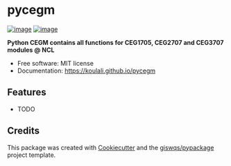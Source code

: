 # pycegm


[![image](https://img.shields.io/pypi/v/pycegm.svg)](https://pypi.python.org/pypi/pycegm)
[![image](https://img.shields.io/conda/vn/conda-forge/pycegm.svg)](https://anaconda.org/conda-forge/pycegm)


**Python CEGM contains all functions for CEG1705, CEG2707 and CEG3707 modules @ NCL**


-   Free software: MIT license
-   Documentation: https://koulali.github.io/pycegm
    

## Features

-   TODO

## Credits

This package was created with [Cookiecutter](https://github.com/cookiecutter/cookiecutter) and the [giswqs/pypackage](https://github.com/giswqs/pypackage) project template.
